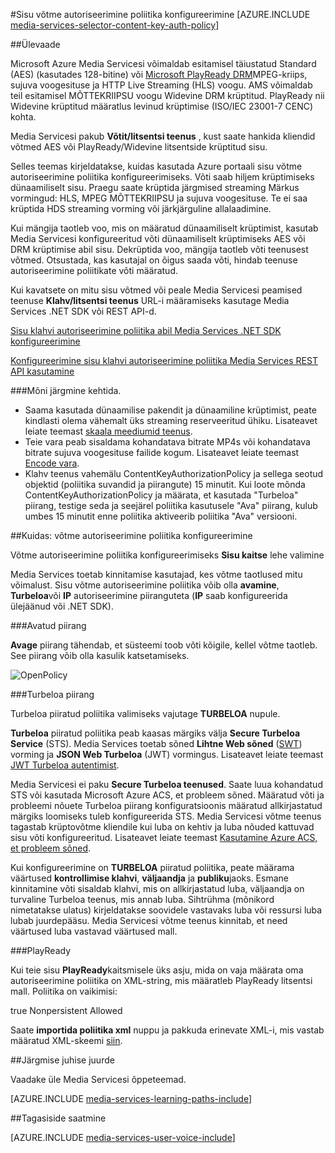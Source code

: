 <properties 
    pageTitle="Konfigureerimine sisu klahvi autoriseerimine poliitika Azure'i portaalis | Microsoft Azure'i" 
    description="Saate teada, kuidas konfigureerida autoriseerimine põhimõtted sisu klahvi." 
    services="media-services" 
    documentationCenter="" 
    authors="juliako" 
    manager="erikre" 
    editor=""/>

<tags 
    ms.service="media-services" 
    ms.workload="media" 
    ms.tgt_pltfrm="na" 
    ms.devlang="na" 
    ms.topic="article" 
    ms.date="10/12/2016" 
    ms.author="juliako"/>



#<a name="configure-content-key-authorization-policy"></a>Sisu võtme autoriseerimine poliitika konfigureerimine
[AZURE.INCLUDE [media-services-selector-content-key-auth-policy](../../includes/media-services-selector-content-key-auth-policy.md)]


##<a name="overview"></a>Ülevaade

Microsoft Azure Media Servicesi võimaldab esitamisel täiustatud Standard (AES) (kasutades 128-bitine) või [Microsoft PlayReady DRM](https://www.microsoft.com/playready/overview/)MPEG-kriips, sujuva voogesituse ja HTTP Live Streaming (HLS) voogu. AMS võimaldab teil esitamisel MÕTTEKRIIPSU voogu Widevine DRM krüptitud. PlayReady nii Widevine krüptitud määratlus levinud krüptimise (ISO/IEC 23001-7 CENC) kohta.

Media Servicesi pakub **Võtit/litsentsi teenus** , kust saate hankida kliendid võtmed AES või PlayReady/Widevine litsentside krüptitud sisu.

Selles teemas kirjeldatakse, kuidas kasutada Azure portaali sisu võtme autoriseerimine poliitika konfigureerimiseks. Võti saab hiljem krüptimiseks dünaamiliselt sisu. Praegu saate krüptida järgmised streaming Märkus vormingud: HLS, MPEG MÕTTEKRIIPSU ja sujuva voogesituse. Te ei saa krüptida HDS streaming vorming või järkjärguline allalaadimine.

Kui mängija taotleb voo, mis on määratud dünaamiliselt krüptimist, kasutab Media Servicesi konfigureeritud võti dünaamiliselt krüptimiseks AES või DRM krüptimise abil sisu. Dekrüptida voo, mängija taotleb võti teenusest võtmed. Otsustada, kas kasutajal on õigus saada võti, hindab teenuse autoriseerimine poliitikate võti määratud.


Kui kavatsete on mitu sisu võtmed või peale Media Servicesi peamised teenuse **Klahv/litsentsi teenus** URL-i määramiseks kasutage Media Services .NET SDK või REST API-d.

[Sisu klahvi autoriseerimine poliitika abil Media Services .NET SDK konfigureerimine](media-services-dotnet-configure-content-key-auth-policy.md)

[Konfigureerimine sisu klahvi autoriseerimine poliitika Media Services REST API kasutamine](media-services-rest-configure-content-key-auth-policy.md)

###<a name="some-considerations-apply"></a>Mõni järgmine kehtida.

- Saama kasutada dünaamilise pakendit ja dünaamiline krüptimist, peate kindlasti olema vähemalt üks streaming reserveeritud ühiku. Lisateavet leiate teemast [skaala meediumid teenus](media-services-portal-manage-streaming-endpoints.md).
- Teie vara peab sisaldama kohandatava bitrate MP4s või kohandatava bitrate sujuva voogesituse failide kogum. Lisateavet leiate teemast [Encode vara](media-services-encode-asset.md).
- Klahv teenus vahemälu ContentKeyAuthorizationPolicy ja sellega seotud objektid (poliitika suvandid ja piirangute) 15 minutit.  Kui loote mõnda ContentKeyAuthorizationPolicy ja määrata, et kasutada "Turbeloa" piirang, testige seda ja seejärel poliitika kasutusele "Ava" piirang, kulub umbes 15 minutit enne poliitika aktiveerib poliitika "Ava" versiooni.


##<a name="how-to-configure-the-key-authorization-policy"></a>Kuidas: võtme autoriseerimine poliitika konfigureerimine

Võtme autoriseerimine poliitika konfigureerimiseks **Sisu kaitse** lehe valimine

Media Services toetab kinnitamise kasutajad, kes võtme taotlused mitu võimalust. Sisu võtme autoriseerimine poliitika võib olla **avamine**, **Turbeloa**või **IP** autoriseerimine piiranguteta (**IP** saab konfigureerida ülejäänud või .NET SDK).

###<a name="open-restriction"></a>Avatud piirang

**Avage** piirang tähendab, et süsteemi toob võti kõigile, kellel võtme taotleb. See piirang võib olla kasulik katsetamiseks.

![OpenPolicy][open_policy]

###<a name="token-restriction"></a>Turbeloa piirang

Turbeloa piiratud poliitika valimiseks vajutage **TURBELOA** nupule.

**Turbeloa** piiratud poliitika peab kaasas märgiks välja **Secure Turbeloa Service** (STS). Media Services toetab sõned **Lihtne Web sõned** ([SWT](https://msdn.microsoft.com/library/gg185950.aspx#BKMK_2)) vorming ja **JSON Web Turbeloa** (JWT) vormingus. Lisateavet leiate teemast [JWT Turbeloa autentimist](http://www.gtrifonov.com/2015/01/03/jwt-token-authentication-in-azure-media-services-and-dynamic-encryption/).

Media Servicesi ei paku **Secure Turbeloa teenused**. Saate luua kohandatud STS või kasutada Microsoft Azure ACS, et probleem sõned. Määratud võti ja probleemi nõuete Turbeloa piirang konfiguratsioonis määratud allkirjastatud märgiks loomiseks tuleb konfigureerida STS. Media Servicesi võtme teenus tagastab krüptovõtme kliendile kui luba on kehtiv ja luba nõuded kattuvad sisu võti konfigureeritud. Lisateavet leiate teemast [Kasutamine Azure ACS, et probleem sõned](http://mingfeiy.com/acs-with-key-services).

Kui konfigureerimine on **TURBELOA** piiratud poliitika, peate määrama väärtused **kontrollimise klahvi**, **väljaandja** ja **publiku**jaoks. Esmane kinnitamine võti sisaldab klahvi, mis on allkirjastatud luba, väljaandja on turvaline Turbeloa teenus, mis annab luba. Sihtrühma (mõnikord nimetatakse ulatus) kirjeldatakse soovidele vastavaks luba või ressursi luba lubab juurdepääsu. Media Servicesi võtme teenus kinnitab, et need väärtused luba vastavad väärtused mall.

###<a name="playready"></a>PlayReady

Kui teie sisu **PlayReady**kaitsmisele üks asju, mida on vaja määrata oma autoriseerimine poliitika on XML-string, mis määratleb PlayReady litsentsi mall. Poliitika on vaikimisi:

<PlayReadyLicenseResponseTemplate xmlns:i="http://www.w3.org/2001/XMLSchema-instance" xmlns="http://schemas.microsoft.com/Azure/MediaServices/KeyDelivery/PlayReadyTemplate/v1">
      <LicenseTemplates>
        <PlayReadyLicenseTemplate><AllowTestDevices>true</AllowTestDevices>
          <ContentKey i:type="ContentEncryptionKeyFromHeader" />
          <LicenseType>Nonpersistent</LicenseType>
          <PlayRight>
            <AllowPassingVideoContentToUnknownOutput>Allowed</AllowPassingVideoContentToUnknownOutput>
          </PlayRight>
        </PlayReadyLicenseTemplate>
      </LicenseTemplates>
    </PlayReadyLicenseResponseTemplate>

Saate **importida poliitika xml** nuppu ja pakkuda erinevate XML-i, mis vastab määratud XML-skeemi [siin](https://msdn.microsoft.com/library/azure/dn783459.aspx).


##<a name="next-step"></a>Järgmise juhise juurde

Vaadake üle Media Servicesi õppeteemad.

[AZURE.INCLUDE [media-services-learning-paths-include](../../includes/media-services-learning-paths-include.md)]

##<a name="provide-feedback"></a>Tagasiside saatmine

[AZURE.INCLUDE [media-services-user-voice-include](../../includes/media-services-user-voice-include.md)]





[open_policy]: ./media/media-services-portal-configure-content-key-auth-policy/media-services-protect-content-with-open-restriction.png
[token_policy]: ./media/media-services-key-authorization-policy/media-services-protect-content-with-token-restriction.png

